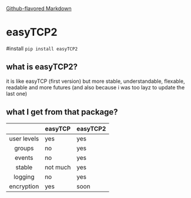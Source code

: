 [Github-flavored Markdown](https://guides.github.com/features/mastering-markdown/)
# easyTCP2

#install
`pip install easyTCP2`

## what is easyTCP2?

it is like easyTCP (first version) but more stable, understandable, flexable, readable and more futures
(and also because i was too layz to update the last one)

## what I get from that package?
|             | easyTCP  | easyTCP2 |
|:-----------:|----------|----------|
| user levels |    yes   |    yes   |
| groups      |    no    |    yes   |
| events      |    no    |    yes   |
| stable      | not much |    yes   |
| logging     |    no    |    yes   |
| encryption  |    yes   |    soon  |
